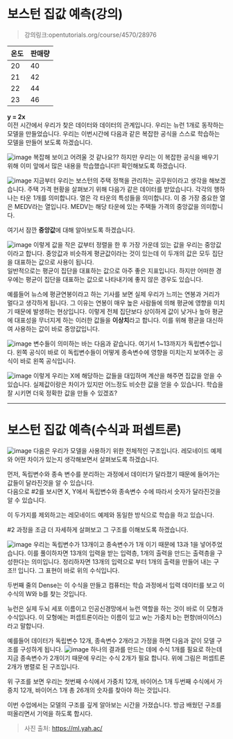 # 보스턴 집값 예측(강의)
> 강의링크:opentutorials.org/course/4570/28976

|온도|판매량|
|------|---|
|20|40|
|21|42|
|22|44|
|23|46|

**y = 2x**  
이전 시간에서 우리가 찾은 데이터와 데이터의 관계입니다. 우리는 뉴런 1개로 동작하는 모델을 만들었습니다. 
우리는 이번시간에 다음과 같은 복잡한 공식을 스스로 학습하는 모델을 만들어 보도록 하겠습니다. 

![image](https://user-images.githubusercontent.com/55734436/103730829-1323ec00-5027-11eb-804c-bd72b5fd7897.png)
 복잡해 보이고 어려울 것 같나요?? 하지만 우리는 이 복잡한 공식을 배우기 위해 이미 앞에서 많은 내용을 학습했습니다!! 확인해보도록 하겠습니다.
 
![image](https://user-images.githubusercontent.com/55734436/103730875-2df66080-5027-11eb-91f9-dd6057f11d6d.png)
지금부터 우리는 보스턴의 주택 정책을 관리하는 공무원이라고 생각을 해보겠습니다. 주택 가격 현황을 살펴보기 위해 다음가 같은 데이터를 받았습니다. 각각의 행하나는 타운 1개를 의미합니다. 열은 각 타운의 특성들을 의미합니다. 이 중 가장 중요한 열은 MEDV라는 열입니다. MEDV는 해당 타운에 있는 주택들 가격의 중앙값을 의미합니다.  

여기서 잠깐 **중앙값**에 대해 알아보도록 하겠습니다.

![image](https://user-images.githubusercontent.com/55734436/103730917-49fa0200-5027-11eb-9534-7ad591cbbbfe.png)
이렇게 값을 작은 값부터 정렬을 한 후 가장 가운데 있는 값을 우리는 중앙값이라고 합니다. 중앙값과 비슷하게 평균값이라는 것이 있는데 이 두개의 값은 모두 집단을 대표하는 값으로 사용이 됩니다.  
일반적으로는 평균이 집단을 대표하는 값으로 아주 좋은 지표입니다. 하지만 어떠한 경우에는 평균이 집단을 대표하는 값으로 나타내기에 좋지 않은 경우도 있습니다.  

예를들어 뉴스에 평균연봉이라고 하는 기사를 보면 실제 우리가 느끼는 연봉과 거리가 멀다고 생각하게 됩니다. 그 이유는 연봉이 매우 높은 사람들에 의해 평균에 영향을 미치기 때문에 발생하는 현상입니다. 이렇게 전체 집단보다 상이하게 값이 낮거나 높아 평균에 대표성을 무너지게 하는 이러한 값들을 **이상치**라고 합니다. 이를 위해 평균을 대신하여 사용하는 값이 바로 중앙값입니다.

![image](https://user-images.githubusercontent.com/55734436/103730994-74e45600-5027-11eb-8a3d-0eb02a0cd608.png)
변수들이 의미하는 바는 다음과 같습니다. 여기서 1~13까지가 독립변수입니다. 왼쪽 공식이 바로 이 독립변수들이 어떻게 종속변수에 영향을 미치는지 보여주는 공식이 바로 왼쪽 공식입니다.

![image](https://user-images.githubusercontent.com/55734436/103731023-862d6280-5027-11eb-8117-6f133a02e5fe.png)
이렇게 우리는 X에 해당하는 값들을 대입하며 계산을 해주면 집값을 얻을 수 있습니다. 실제값이랑은 차이가 있지만 어느정도 비슷한 값을 얻을 수 있습니다. 학습을 잘 시키면 더욱 정확한 값을 만들 수 있겠죠?

* * *
# 보스턴 집값 예측(수식과 퍼셉트론)
![image](https://user-images.githubusercontent.com/55734436/103731111-bd037880-5027-11eb-9281-ced10ab0982a.png)
다음은 우리가 모델을 사용하기 위한 전체적인 구조입니다. 레모네이드 예제와 어떤 차이가 있는지 생각해보면서 살펴보도록 하겠습니다.  

먼저, 독립변수와 종속 변수를 분리하는 과정에서 데이터가 달라졌기 때문에 들어가는 값들이 달라진것을 알 수 있습니다.  
다음으로 #2를 보시면 X, Y에서 독립변수와 종속변수 수에 따라서 숫자가 달라진것을 알 수 있습니다.  

이 두가지를 제외하고는 레모네이드 예제와 동일한 방식으로 학습을 하고 있습니다.  

#2 과정을 조금 더 자세하게 살펴보고 그 구조를 이해보도록 하겠습니다.

![image](https://user-images.githubusercontent.com/55734436/103731189-e6240900-5027-11eb-8768-3d8d69ef870c.png)
우리는 독립변수가 13개이고 종속변수가 1개 이기 때문에 13과 1을 넣어주었습니다. 이를 풀이하자면 13개의 입력을 받는 입력층, 1개의 출력을 만드는 출력층을 구성한다는 의미입니다. 정리하자면 13개의 입력으로 부터 1개의 출력을 만들어 내는 구조!! 입니다. 그 표현이 바로 위의 수식입니다.  

두번째 줄의 Dense는 이 수식을 만들고 컴퓨터는 학습 과정에서 입력 데이터를 보고 이 수식의 W와 b를 찾는 것입니다.  

뉴런은 실제 두뇌 세포 이름이고 인공신경망에서 뉴런 역할을 하는 것이 바로 이 모형과 수식입나다. 이 모형에는 퍼셉트론이라는 이름이 있고 w는 가중치 b는 편향(바이어스)라고 말합니다.  

예를들어 데이터가 독립변수 12개, 종속변수 2개라고 가정을 하면 다음과 같이 모델 구조를 구성하게 됩니다.
![image](https://user-images.githubusercontent.com/55734436/103731220-f9cf6f80-5027-11eb-916c-8fca0ca860fb.png)
하나의 결과를 만드는 데에 수식 1개를 필요로 하는데 지금 종속변수가 2개이기 때문에 우리는  수식 2개가 필요 합니다. 위에 그림은 퍼셉트론 2개가 병렬로 된 구조입니다.  

위 구조를 보면 우리는 첫번째 수식에서 가중치 12개, 바이어스 1개 두번째 수식에서 가중치 12개, 바이어스 1개 총 26개의 숫자를 찾아야 하는 것입니다.  

이번 수업에서는 모델의 구조를 깊게 알아보는 시간을 가졌습니다. 방금 배웠던 구조를 떠올리면서 기억을 하도록 합시다.

> 사진 출처: https://ml.yah.ac/
